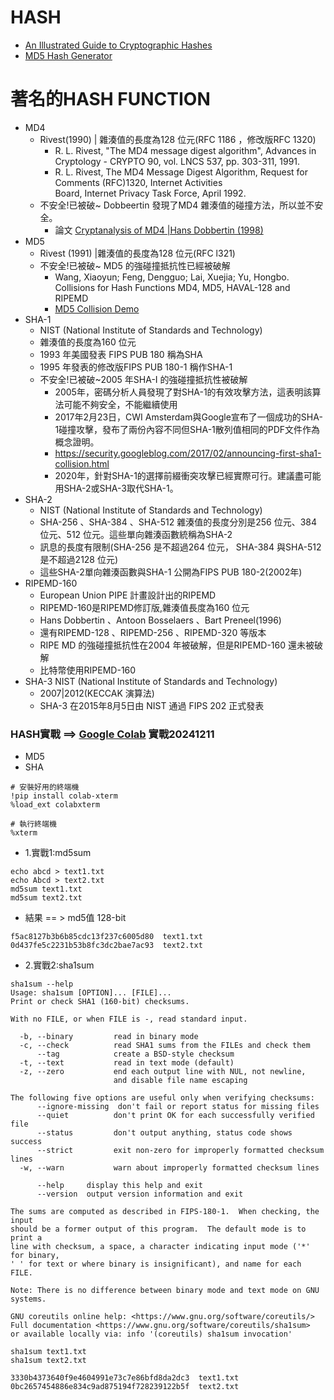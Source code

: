 # HASH
- [An Illustrated Guide to Cryptographic Hashes](http://www.unixwiz.net/techtips/iguide-crypto-hashes.html)
- [MD5 Hash Generator](https://codebeautify.org/md5-hash-generator)
# 著名的HASH FUNCTION
- MD4
  - Rivest(1990) | 雜湊值的長度為128 位元(RFC 1186 ，修改版RFC 1320)
    - R. L. Rivest, "The MD4 message digest algorithm", Advances in Cryptology - CRYPTO 90, vol. LNCS 537, pp. 303-311, 1991.
    - R. L. Rivest, The MD4 Message Digest Algorithm, Request for Comments (RFC)1320, Internet Activities         
 Board, Internet Privacy Task Force, April 1992.
  - 不安全!已被破~ Dobbeertin 發現了MD4 雜湊值的碰撞方法，所以並不安全。
    - 論文 [Cryptanalysis of MD4 |Hans Dobbertin (1998)](https://link.springer.com/article/10.1007/s001459900047)
- MD5
  - Rivest (1991) |雜湊值的長度為128 位元(RFC l321)
  - 不安全!已被破~ MD5 的強碰撞抵抗性已經被破解
    - Wang, Xiaoyun; Feng, Dengguo; Lai, Xuejia; Yu, Hongbo. Collisions for Hash Functions MD4, MD5, HAVAL-128 and RIPEMD
    - [MD5 Collision Demo](https://www.mscs.dal.ca/~selinger/md5collision/)
- SHA-1
  - NIST (National Institute of Standards and Technology)
  - 雜湊值的長度為160 位元
  - 1993 年美國發表 FIPS PUB 180 稱為SHA
  - 1995 年發表的修改版FIPS PUB 180-1 稱作SHA-1
  - 不安全!已被破~2005 年SHA-I 的強碰撞抵抗性被破解
    - 2005年，密碼分析人員發現了對SHA-1的有效攻擊方法，這表明該算法可能不夠安全，不能繼續使用
    - 2017年2月23日，CWI Amsterdam與Google宣布了一個成功的SHA-1碰撞攻擊，發布了兩份內容不同但SHA-1散列值相同的PDF文件作為概念證明。
    - https://security.googleblog.com/2017/02/announcing-first-sha1-collision.html
    - 2020年，針對SHA-1的選擇前綴衝突攻擊已經實際可行。建議盡可能用SHA-2或SHA-3取代SHA-1。
- SHA-2
  - NIST (National Institute of Standards and Technology)
  - SHA-256 、SHA-384 、SHA-512 雜湊值的長度分別是256 位元、384 位元、512 位元。這些單向雜湊函數統稱為SHA-2
  - 訊息的長度有限制(SHA-256 是不超過264 位元， SHA-384 與SHA-512 是不超過2128 位元)
  - 這些SHA-2單向雜湊函數與SHA-1 公開為FIPS PUB 180-2(2002年)
- RIPEMD-160
  - European Union PIPE 計畫設計出的RIPEMD
  - RIPEMD-160是RIPEMD修訂版,雜湊值長度為160 位元
  - Hans Dobbertin 、Antoon Bosselaers 、Bart Preneel(1996)
  - 還有RIPEMD-128 、RIPEMD-256 、RIPEMD-320 等版本
  - RIPE MD 的強碰撞抵抗性在2004 年被破解，但是RIPEMD-160 還未被破解
  - 比特幣使用RIPEMD-160
- SHA-3	NIST (National Institute of Standards and Technology)
  - 2007|2012(KECCAK 演算法)
  - SHA-3 在2015年8月5日由 NIST 通過 FIPS 202 正式發表

### HASH實戰 ==> [Google Colab](https://www.bing.com/ck/a?!&&p=df35b712f5207f6766574b2326de495a456593721e468c9694e5e581bcd4c1eeJmltdHM9MTczMzk2MTYwMA&ptn=3&ver=2&hsh=4&fclid=344f7df4-2fec-6017-0edf-69fe2e40610b&psq=google+colab&u=a1aHR0cHM6Ly9jb2xhYi5yZXNlYXJjaC5nb29nbGUuY29tLw&ntb=1) 實戰20241211
- MD5
- SHA
```
# 安裝好用的終端機
!pip install colab-xterm
%load_ext colabxterm

# 執行終端機
%xterm
```
- 1.實戰1:md5sum
```
echo abcd > text1.txt
echo Abcd > text2.txt
md5sum text1.txt
md5sum text2.txt
```
- 結果 == > md5值 128-bit
```
f5ac8127b3b6b85cdc13f237c6005d80  text1.txt
0d437fe5c2231b53b8fc3dc2bae7ac93  text2.txt
```
- 2.實戰2:sha1sum
```
sha1sum --help
Usage: sha1sum [OPTION]... [FILE]...
Print or check SHA1 (160-bit) checksums.

With no FILE, or when FILE is -, read standard input.

  -b, --binary         read in binary mode
  -c, --check          read SHA1 sums from the FILEs and check them
      --tag            create a BSD-style checksum
  -t, --text           read in text mode (default)
  -z, --zero           end each output line with NUL, not newline,
                       and disable file name escaping

The following five options are useful only when verifying checksums:
      --ignore-missing  don't fail or report status for missing files
      --quiet          don't print OK for each successfully verified file
      --status         don't output anything, status code shows success
      --strict         exit non-zero for improperly formatted checksum lines
  -w, --warn           warn about improperly formatted checksum lines

      --help     display this help and exit
      --version  output version information and exit

The sums are computed as described in FIPS-180-1.  When checking, the input
should be a former output of this program.  The default mode is to print a
line with checksum, a space, a character indicating input mode ('*' for binary,
' ' for text or where binary is insignificant), and name for each FILE.

Note: There is no difference between binary mode and text mode on GNU systems.

GNU coreutils online help: <https://www.gnu.org/software/coreutils/>
Full documentation <https://www.gnu.org/software/coreutils/sha1sum>
or available locally via: info '(coreutils) sha1sum invocation'
```
```
sha1sum text1.txt
sha1sum text2.txt
```
```
3330b4373640f9e4604991e73c7e86bfd8da2dc3  text1.txt
0bc2657454886e834c9ad875194f728239122b5f  text2.txt
```
